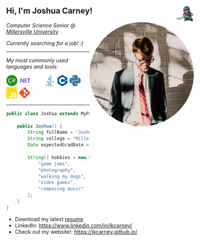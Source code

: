<h2>Hi, I'm Joshua Carney! <img height="40" src="media/joshua4.gif" align='right'></h2>
<img align='right' src="media/me.png" width="280">

<p><em>Computer Science Senior @ <a href="https://www.millersville.edu/computerscience/">Millersville University<a></em></p>
<p><em>Currently searching for a job! :)</em></p>

---

<p><em>My most commonly used languages and tools:</em></p>
<code><img height="30" src="media/csharp.svg"></code>
<code><img height="30" src="media/dotnet.svg"></code>
<code><img height="30" src="media/unity.svg"></code>
<code><img height="30" src="media/java.svg"></code>
<code><img height="30" src="media/cplusplus.svg"></code>
<code><img height="30" src="media/python.svg"></code>
<code><img height="30" src="media/javascript.svg"></code>
<code><img height="30" src="media/git.svg"></code>

<br />

---

```java
public class Joshua extends MyParents {

    public Joshua() {
        String fullName = "Joshua Carney";
        String college = "Millersville University";
        Date expectedGradDate = new Date("May", 2022);

        String[] hobbies = new String[] {
            "game jams",
            "photography",
            "walking my dogs",
            "video games",
            "composing music"
        };
    }
}
```

- Download my latest [resume](https://www.dl.dropboxusercontent.com/s/pc1q5svtg448sn1/Joshua_Carney_Resume_2021_2022_NO_CONTACT.pdf?dl=0)
- LinkedIn: https://www.linkedin.com/in/jkcarney/
- Check out my website!: https://jkcarney.github.io/
